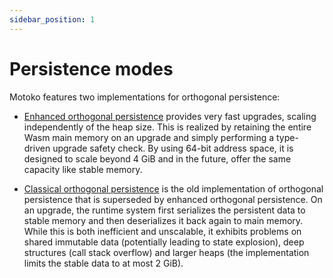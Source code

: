```yaml
---
sidebar_position: 1
---
```


# Persistence modes

Motoko features two implementations for orthogonal persistence:

* [Enhanced orthogonal persistence](https://internetcomputer.org/docs/motoko/orthogonal-persistence/enhanced) provides very fast upgrades, scaling independently of the heap size. This is realized by retaining the entire Wasm main memory on an upgrade and simply performing a type-driven upgrade safety check. By using 64-bit address space, it is designed to scale beyond 4 GiB and in the future, offer the same capacity like stable memory.

* [Classical orthogonal persistence](https://internetcomputer.org/docs/motoko/orthogonal-persistence/classical) is the old implementation of orthogonal persistence that is superseded by enhanced orthogonal persistence. On an upgrade, the runtime system first serializes the persistent data to stable memory and then deserializes it back again to main memory. While this is both inefficient and unscalable, it exhibits problems on shared immutable data (potentially leading to state explosion), deep structures (call stack overflow) and larger heaps (the implementation limits the stable data to at most 2 GiB).
